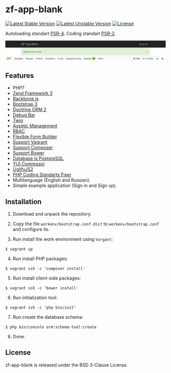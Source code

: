 zf-app-blank
============

[![Latest Stable Version](https://poser.pugx.org/bupy7/zf-app-blank/v/stable)](https://packagist.org/packages/bupy7/zf-app-blank)
[![Latest Unstable Version](https://poser.pugx.org/bupy7/zf-app-blank/v/unstable)](https://packagist.org/packages/bupy7/zf-app-blank)
[![License](https://poser.pugx.org/bupy7/zf-app-blank/license)](https://packagist.org/packages/bupy7/zf-app-blank)

Autoloading standart [PSR-4](http://www.php-fig.org/psr/psr-4/). Coding standart [PSR-2](http://www.php-fig.org/psr/psr-2/).

![zf-app-blank](docs/screenshot.png)

Features
--------

- PHP7
- [Zend Framework 3](https://github.com/zendframework/zendframework)
- [Backbone.js](http://backbonejs.org/)
- [Bootstrap 3](http://getbootstrap.com/)
- [Doctrine ORM 2](http://www.doctrine-project.org/)
- [Debug Bar](https://github.com/snapshotpl/ZfSnapPhpDebugBar)
- [Twig](http://twig.sensiolabs.org/)
- [Assetic Management](https://github.com/kriswallsmith/assetic)
- [RBAC](https://github.com/ZF-Commons/zfc-rbac)
- [Flexible Form Builder](https://github.com/bupy7/zf-form)
- [Support Vagrant](https://www.vagrantup.com/)
- [Support Composer](https://getcomposer.org/)
- [Support Bower](https://bower.io/)
- [Database is PostgreSQL](https://www.postgresql.org/)
- [YUI Comressor](https://github.com/yui/yuicompressor)
- [UglifyJS2](https://github.com/mishoo/UglifyJS2)
- [PHP Coding Standarts Fixer](https://github.com/FriendsOfPHP/PHP-CS-Fixer)
- Multilanguage (English and Russian).
- Simple example application (Sign in and Sign up).

Installation
------------

1) Download and unpack the repository.

2) Copy the file `workenv/bootstrap.conf.dist` to `workenv/bootstrap.conf` and
configure its.

3) Run install the work environment using `Vargant`:

```
$ vagrant up
```

4) Run install PHP packages:

```
$ vagrant ssh -c 'composer install'
```

5) Run install client-side packages:

```
$ vagrant ssh -c 'bower install'
```

6) Run initialization tool:

```
$ vagrant ssh -c 'php bin/init'
```

7) Run create the database schema:

```
$ php bin/console orm:schema-tool:create
```

8) Done.

License
-------

zf-app-blank is released under the BSD 3-Clause License.
